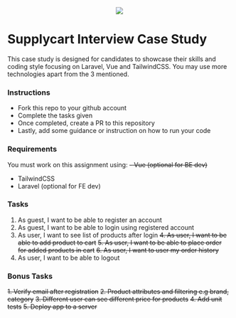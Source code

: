 <p align="center">
    <img align="center" src="https://supplycart.my/wp-content/uploads/2019/09/sc_logo_tm.png">
</p>

# Supplycart Interview Case Study

This case study is designed for candidates to showcase their skills and coding style focusing on Laravel, Vue and TailwindCSS. You may use more technologies apart from the 3 mentioned. 

### Instructions

- Fork this repo to your github account
- Complete the tasks given
- Once completed, create a PR to this repository
- Lastly, add some guidance or instruction on how to run your code

### Requirements

You must work on this assignment using:
 ~~- Vue (optional for BE dev)~~
 - TailwindCSS
 - Laravel (optional for FE dev)

### Tasks

1. As guest, I want to be able to register an account
2. As guest, I want to be able to login using registered account
3. As user, I want to see list of products after login
~~4. As user, I want to be able to add product to cart~~
~~5. As user, I want to be able to place order for added products in cart~~
~~6. As user, I want to user my order history~~
7. As user, I want to be able to logout

### Bonus Tasks

~~1. Verify email after registration~~
~~2. Product attributes and filtering e.g brand, category~~
~~3. Different user can see different price for products~~
~~4. Add unit tests~~
~~5. Deploy app to a server~~
